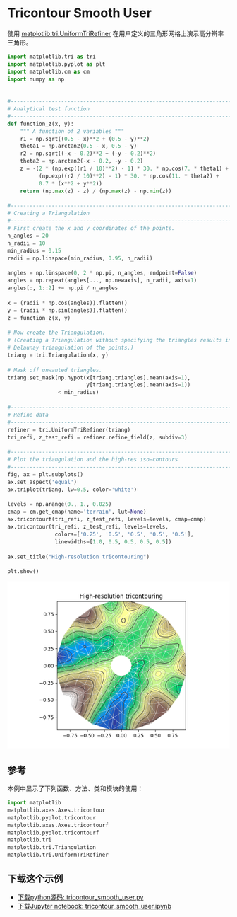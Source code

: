 # Tricontour Smooth User

使用 [matplotlib.tri.UniformTriRefiner](https://matplotlib.org/api/tri_api.html#matplotlib.tri.UniformTriRefiner) 在用户定义的三角形网格上演示高分辨率三角形。

```python
import matplotlib.tri as tri
import matplotlib.pyplot as plt
import matplotlib.cm as cm
import numpy as np


#-----------------------------------------------------------------------------
# Analytical test function
#-----------------------------------------------------------------------------
def function_z(x, y):
    """ A function of 2 variables """
    r1 = np.sqrt((0.5 - x)**2 + (0.5 - y)**2)
    theta1 = np.arctan2(0.5 - x, 0.5 - y)
    r2 = np.sqrt((-x - 0.2)**2 + (-y - 0.2)**2)
    theta2 = np.arctan2(-x - 0.2, -y - 0.2)
    z = -(2 * (np.exp((r1 / 10)**2) - 1) * 30. * np.cos(7. * theta1) +
          (np.exp((r2 / 10)**2) - 1) * 30. * np.cos(11. * theta2) +
          0.7 * (x**2 + y**2))
    return (np.max(z) - z) / (np.max(z) - np.min(z))

#-----------------------------------------------------------------------------
# Creating a Triangulation
#-----------------------------------------------------------------------------
# First create the x and y coordinates of the points.
n_angles = 20
n_radii = 10
min_radius = 0.15
radii = np.linspace(min_radius, 0.95, n_radii)

angles = np.linspace(0, 2 * np.pi, n_angles, endpoint=False)
angles = np.repeat(angles[..., np.newaxis], n_radii, axis=1)
angles[:, 1::2] += np.pi / n_angles

x = (radii * np.cos(angles)).flatten()
y = (radii * np.sin(angles)).flatten()
z = function_z(x, y)

# Now create the Triangulation.
# (Creating a Triangulation without specifying the triangles results in the
# Delaunay triangulation of the points.)
triang = tri.Triangulation(x, y)

# Mask off unwanted triangles.
triang.set_mask(np.hypot(x[triang.triangles].mean(axis=1),
                         y[triang.triangles].mean(axis=1))
                < min_radius)

#-----------------------------------------------------------------------------
# Refine data
#-----------------------------------------------------------------------------
refiner = tri.UniformTriRefiner(triang)
tri_refi, z_test_refi = refiner.refine_field(z, subdiv=3)

#-----------------------------------------------------------------------------
# Plot the triangulation and the high-res iso-contours
#-----------------------------------------------------------------------------
fig, ax = plt.subplots()
ax.set_aspect('equal')
ax.triplot(triang, lw=0.5, color='white')

levels = np.arange(0., 1., 0.025)
cmap = cm.get_cmap(name='terrain', lut=None)
ax.tricontourf(tri_refi, z_test_refi, levels=levels, cmap=cmap)
ax.tricontour(tri_refi, z_test_refi, levels=levels,
               colors=['0.25', '0.5', '0.5', '0.5', '0.5'],
               linewidths=[1.0, 0.5, 0.5, 0.5, 0.5])

ax.set_title("High-resolution tricontouring")

plt.show()
```

![Tricontour Smooth User](/static/images/gallery/sphx_glr_tricontour_smooth_user_001.png)

## 参考

本例中显示了下列函数、方法、类和模块的使用：

```python
import matplotlib
matplotlib.axes.Axes.tricontour
matplotlib.pyplot.tricontour
matplotlib.axes.Axes.tricontourf
matplotlib.pyplot.tricontourf
matplotlib.tri
matplotlib.tri.Triangulation
matplotlib.tri.UniformTriRefiner
```

## 下载这个示例

- [下载python源码: tricontour_smooth_user.py](https://matplotlib.org/_downloads/tricontour_smooth_user.py)
- [下载Jupyter notebook: tricontour_smooth_user.ipynb](https://matplotlib.org/_downloads/tricontour_smooth_user.ipynb)